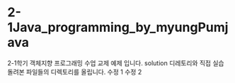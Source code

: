 # 2-1Java_programming_by_myungPumjava
 2-1학기 객체지향 프로그래밍 수업 교제 예제 입니다.
 solution 디레토리와 직접 실습 돌려본 파일들의 디렉토리를 올립니다.
 수정 1 수정 2
